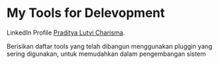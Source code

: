 # My Tools for Delevopment

LinkedIn Profile [Praditya Lutvi Charisma](https://linkedin.com/in/pradityalutvi).

Berisikan daftar tools yang telah dibangun menggunakan pluggin yang sering digunakan, untuk memudahkan dalam pengembangan sistem

